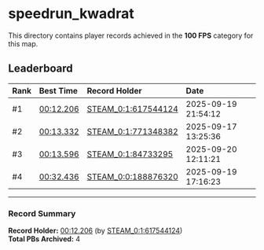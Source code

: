 # speedrun_kwadrat

This directory contains player records achieved in the **100 FPS** category for this map.

## Leaderboard

| Rank | Best Time | Record Holder | Date                |
| :--- | :-------- | :------------ | :------------------ |
| #1   | [00:12.206](./00012206_STEAM_0_1_617544124_20250919-215412.zip) | [STEAM_0:1:617544124](https://speedrun16.com/profile/STEAM_0:1:617544124)   | 2025-09-19 21:54:12 |
| #2   | [00:13.332](./00013332_STEAM_0_1_771348382_20250917-132536.zip) | [STEAM_0:1:771348382](https://speedrun16.com/profile/STEAM_0:1:771348382)   | 2025-09-17 13:25:36 |
| #3   | [00:13.596](./00013596_STEAM_0_1_84733295_20250920-121121.zip) | [STEAM_0:1:84733295](https://speedrun16.com/profile/STEAM_0:1:84733295)   | 2025-09-20 12:11:21 |
| #4   | [00:32.436](./00032436_STEAM_0_0_188876320_20250919-171623.zip) | [STEAM_0:0:188876320](https://speedrun16.com/profile/STEAM_0:0:188876320)   | 2025-09-19 17:16:23 |

---

### Record Summary
**Record Holder:** [00:12.206](./00012206_STEAM_0_1_617544124_20250919-215412.zip) (by [STEAM_0:1:617544124](https://speedrun16.com/profile/STEAM_0:1:617544124))  
**Total PBs Archived:** 4